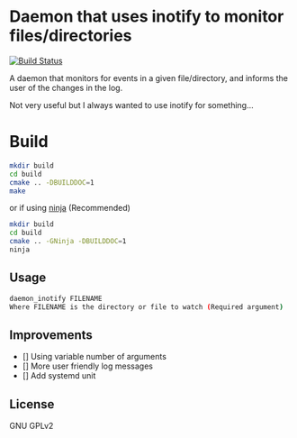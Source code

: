 # Daemon that uses inotify to monitor files/directories

[![Build Status](https://travis-ci.org/chibby0ne/daemon_inotify.svg?branch=master)](https://travis-ci.org/chibby0ne/daemon_inotify)

A daemon that monitors for events in a given file/directory, and informs the
user of the changes in the log.

Not very useful but I always wanted to use inotify for something...


# Build

```bash
mkdir build
cd build
cmake .. -DBUILDDOC=1
make
```

or if using [ninja](https://ninja-build.org/) (Recommended)

```bash
mkdir build
cd build
cmake .. -GNinja -DBUILDDOC=1
ninja
```

## Usage

```bash
daemon_inotify FILENAME
Where FILENAME is the directory or file to watch (Required argument)
```

## Improvements

- [] Using variable number of arguments
- [] More user friendly log messages
- [] Add systemd unit

## License
GNU GPLv2
